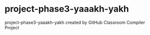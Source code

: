 # project-phase3-yaaakh-yakh
project-phase3-yaaakh-yakh created by GitHub Classroom
Compiler Project
